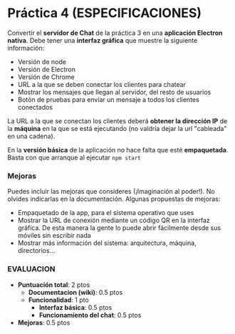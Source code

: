 # Práctica 4 (ESPECIFICACIONES)

Convertir el **servidor de Chat** de la práctica 3 en una **aplicación Electron nativa**. Debe tener una **interfaz gráfica** que muestre la siguiente información:

* Versión de node
* Versión de Electron
* Versión de Chrome
* URL a la que se deben conectar los clientes para chatear
* Mostrar los mensajes que llegan al servidor, del resto de usuarios
* Botón de pruebas para enviar un mensaje a todos los clientes conectados

La URL a la que se conectan los clientes deberá **obtener la dirección IP** de la **máquina** en la que se está ejecutando (no valdría dejar la url "cableada" en una cadena).

En la **versión básica** de la aplicación no hace falta que esté **empaquetada**. Basta con que arranque al ejecutar ```npm start```

### Mejoras

Puedes incluir las mejoras que consideres (¡Imaginación al poder!). No olvides indicarlas en la documentación. Algunas propuestas de mejoras:

* Empaquetado de la app, para el sistema operativo que uses
* Mostrar la URL de conexión mediante un código QR en la interfaz gráfica. De esta manera la gente lo puede abrir fácilmente desde sus móviles sin escribir nada
* Mostrar más información del sistema: arquitectura, máquina, directorios...

### EVALUACION

* **Puntuación total**: 2 ptos
  * **Documentacion (wiki)**: 0.5 ptos
  * **Funcionalidad**: 1 pto
    * **Interfaz básica**: 0.5 ptos
    * **Funcionamiento del chat**: 0.5 ptos
* **Mejoras**: 0.5 ptos
